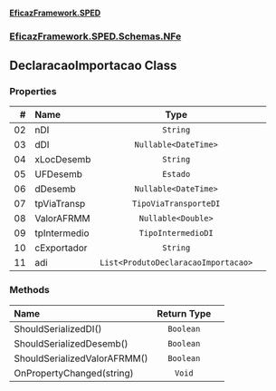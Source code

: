 #### [EficazFramework.SPED](EficazFrameworkSPED.md 'EficazFramework SPED')
### [EficazFramework.SPED.Schemas.NFe](EficazFramework.SPED.Schemas.NFe.md 'EficazFramework.SPED.Schemas.NFe')

## DeclaracaoImportacao Class
### Properties

| # | Name | Type | |
| ---: | :--- | :---: | :--- |
| 02 | nDI | `String` |  |
| 03 | dDI | `Nullable<DateTime>` |  |
| 04 | xLocDesemb | `String` |  |
| 05 | UFDesemb | `Estado` |  |
| 06 | dDesemb | `Nullable<DateTime>` |  |
| 07 | tpViaTransp | `TipoViaTransporteDI` |  |
| 08 | ValorAFRMM | `Nullable<Double>` |  |
| 09 | tpIntermedio | `TipoIntermedioDI` |  |
| 10 | cExportador | `String` |  |
| 11 | adi | `List<ProdutoDeclaracaoImportacao>` |  |
### Methods

| Name | Return Type | |
| :--- | :---: | :--- |
| ShouldSerializedDI() | `Boolean` |  |
| ShouldSerializedDesemb() | `Boolean` |  |
| ShouldSerializedValorAFRMM() | `Boolean` |  |
| OnPropertyChanged(string) | `Void` |  |
